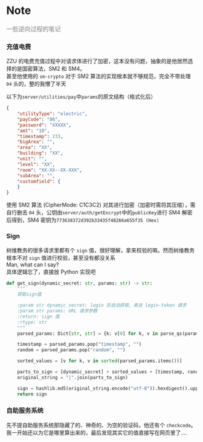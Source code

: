 # Note
<font color=gray size=3> 一些逆向过程的笔记</font>

### 充值电费
ZZU 的电费充值过程中对请求体进行了加密，这本没有问题，抽象的是他居然选择的是国密算法，SM2 和 SM4。  
甚至他使用的 `sm-crypto` 对于 SM2 算法的实现根本就不够规范，完全不带处理 `04` 头的，整的我懵了半天  

以下为`server/utilities/pay`中`params`的原文结构（格式化后）
```json
{
    "utilityType": "electric",
    "payCode": "06",
    "password": "XXXXX",
    "amt": "10",
    "timestamp": 233,
    "bigArea": "",
    "area": "XX",
    "building": "XX",
    "unit": "",
    "level": "XX",
    "room": "XX-XX--XX-XXX",
    "subArea": "",
    "customfield": {
    }
}
```
使用 SM2 算法 (CipherMode: C1C3C2) 对其进行加密（加密时需将其压缩），需自行删去 `04` 头，公钥由`server/auth/getEncrypt`中的`publicKey`进行 SM4 解密后得到，SM4 密钥为`773638372d392b33435f48266a655f35 (Hex)`

### Sign
树维教务的很多请求里都有个 `sign` 值，很好理解，拿来校验的嘛。然而树维教务根本不对 `sign` 值进行校验，甚至没有都没关系  
Man, what can I say?  
具体逻辑忘了，直接放 Python 实现吧
```Python
def get_sign(dynamic_secret: str, params: str) -> str:
    """
    获取sign值

    :param str dynamic_secret: login 后自动获取，来自 login-token 请求
    :param str params: URL 请求参数
    :return: sign 值
    :rtype: str
    """
    parsed_params: Dict[str, str] = {k: v[0] for k, v in parse_qs(params).items()}

    timestamp = parsed_params.pop("timestamp", "")
    random = parsed_params.pop("random", "")

    sorted_values = [v for k, v in sorted(parsed_params.items())]

    parts_to_sign = [dynamic_secret] + sorted_values + [timestamp, random]
    original_string = "|".join(parts_to_sign)

    sign = hashlib.md5(original_string.encode("utf-8")).hexdigest().upper()
    return sign
```

### 自助服务系统
先不提自助服务系统那隐藏了的、神奇的、为空的验证码，他还有个 `checkcode`。  
我一开始还以为它是哪里算出来的，最后发现其实它的值直接写在网页里了....